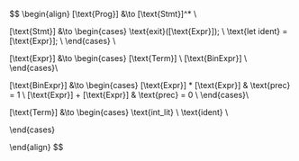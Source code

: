 $$
\begin{align}
[\text{Prog}] &\to [\text{Stmt}]^* \\

[\text{Stmt}] &\to \begin{cases}
    \text{exit}([\text{Expr}]); \\
    \text{let ident} = [\text{Expr}]; \\
\end{cases} \\

[\text{Expr}] &\to
\begin{cases}
    [\text{Term}] \\
    [\text{BinExpr}] \\
\end{cases}\\

[\text{BinExpr}] &\to
\begin{cases}
    [\text{Expr}] * [\text{Expr}] & \text{prec} = 1 \\
    [\text{Expr}] + [\text{Expr}] & \text{prec} = 0 \\
\end{cases}\\

[\text{Term}] &\to
\begin{cases}
    \text{int\_lit} \\
    \text{ident} \\
    
\end{cases}

\end{align}
$$